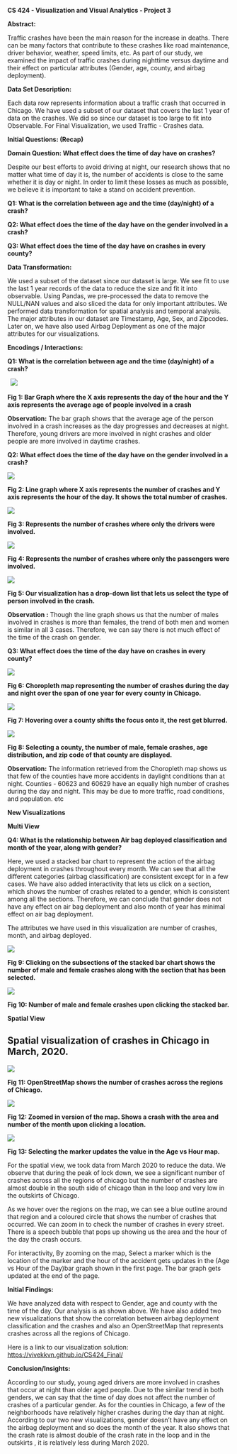 ﻿**CS 424 - Visualization and Visual Analytics - Project 3**

**Abstract:**

Traffic crashes have been the main reason for the increase in deaths. There can be many factors that contribute to these crashes like road maintenance, driver behavior, weather, speed limits, etc. As part of our study, we examined the impact of traffic crashes during nighttime versus daytime and their effect on particular attributes (Gender, age, county, and airbag deployment).

**Data Set Description:**

Each data row represents information about a traffic crash that occurred in Chicago. We have used a subset of our dataset that covers the last 1 year of data on the crashes. We did so since our dataset is too large to fit into Observable. For Final Visualization, we used Traffic - Crashes data.

**Initial Questions: (Recap)**

**Domain Question: What effect does the time of day have on crashes?**

Despite our best efforts to avoid driving at night, our research shows that no matter what time of day it is, the number of accidents is close to the same whether it is day or night. In order to limit these losses as much as possible, we believe it is important to take a stand on accident prevention.

**Q1: What is the correlation between age and the time (day/night) of a crash?**

**Q2: What effect does the time of the day have on the gender involved in a crash?**

**Q3: What effect does the time of the day have on crashes in every county?**

**Data Transformation:**

We used a subset of the dataset since our dataset is large. We see fit to use the last 1 year records of the data to reduce the size and fit it into observable. Using Pandas, we pre-processed the data to remove the NULL/NAN values and also sliced the data for only important attributes. We performed data transformation for spatial analysis and temporal analysis. The major attributes in our dataset are Timestamp, Age, Sex, and Zipcodes. Later on, we have also used Airbag Deployment as one of the major attributes for our visualizations.

**Encodings / Interactions:**

**Q1: What is the correlation between age and the time (day/night) of a crash?**

` `**![](img/Aspose.Words.f7598c5b-c390-4828-b4a1-a8743c4862aa.001.png)**

**Fig 1: Bar Graph where the X axis represents the day of the hour and the Y axis represents the average age of people involved in a crash**

**Observation:** The bar graph shows that the average age of the person involved in a crash increases as the day progresses and decreases at night. Therefore, young drivers are more involved in night crashes and older people are more involved in daytime crashes.

**Q2: What effect does the time of the day have on the gender involved in a crash?**

![](img/Aspose.Words.f7598c5b-c390-4828-b4a1-a8743c4862aa.002.png)

**Fig 2: Line graph where X axis represents the number of crashes and Y axis represents the hour of the day. It shows the total number of crashes.**

![](img/Aspose.Words.f7598c5b-c390-4828-b4a1-a8743c4862aa.003.png)

**Fig 3: Represents the number of crashes where only the drivers were involved.**

![](img/Aspose.Words.f7598c5b-c390-4828-b4a1-a8743c4862aa.004.png)

**Fig 4: Represents the number of crashes where only the passengers were involved.**

![](img/Aspose.Words.f7598c5b-c390-4828-b4a1-a8743c4862aa.005.png)

**Fig 5: Our visualization has a drop-down list that lets us select the type of person involved in the crash.**

**Observation :** Though the line graph shows us that the number of males involved in crashes is more than females, the trend of both men and women is similar in all 3 cases. Therefore, we can say there is not much effect of the time of the crash on gender.

**Q3: What effect does the time of the day have on crashes in every county?**

![](img/Aspose.Words.f7598c5b-c390-4828-b4a1-a8743c4862aa.006.png)

**Fig 6: Choropleth map representing the number of crashes during the day and night over the span of one year for every county in Chicago.**

![](img/Aspose.Words.f7598c5b-c390-4828-b4a1-a8743c4862aa.007.png)

**Fig 7: Hovering over a county shifts the focus onto it, the rest get blurred.**

![](img/Aspose.Words.f7598c5b-c390-4828-b4a1-a8743c4862aa.008.png)

**Fig 8:  Selecting a county, the number of male, female crashes, age distribution, and zip code of that county are displayed.**

**Observation:** The information retrieved from the Choropleth map shows us that few of the counties have more accidents in daylight conditions than at night. Counties - 60623 and 60629 have an equally high number of crashes during the day and night. This may be due to more traffic, road conditions, and population. etc



**New Visualizations**

**Multi View**

**Q4: What is the relationship between Air bag deployed classification and month of the year, along with gender?**

Here, we used a stacked bar chart to represent the action of the airbag deployment in crashes throughout every month. We can see that all the different categories (airbag classification) are consistent except for in a few cases. We have also added interactivity that lets us click on a section, which shows the number of crashes related to a gender, which is consistent among all the sections. Therefore, we can conclude that gender does not have any effect on air bag deployment and also month of year has minimal effect on air bag deployment.

The attributes we have used in this visualization are number of crashes, month, and airbag deployed.

![](img/Aspose.Words.f7598c5b-c390-4828-b4a1-a8743c4862aa.009.png)

**Fig 9: Clicking on the subsections of the stacked bar chart shows the number of male and female crashes along with the section that has been selected.**


![](img/Aspose.Words.f7598c5b-c390-4828-b4a1-a8743c4862aa.010.png)

**Fig 10: Number of male and female crashes upon clicking the stacked bar.**

**Spatial View**
## **Spatial visualization of crashes in Chicago in March, 2020.**

![](img/Aspose.Words.f7598c5b-c390-4828-b4a1-a8743c4862aa.011.png)

**Fig 11: OpenStreetMap shows the number of crashes across the regions of Chicago.**

![](img/Aspose.Words.f7598c5b-c390-4828-b4a1-a8743c4862aa.012.png)

**Fig 12: Zoomed in version of the map. Shows a crash with the area and number of the month upon clicking a location.**

![](img/Aspose.Words.f7598c5b-c390-4828-b4a1-a8743c4862aa.013.png)

**Fig 13: Selecting the marker updates the value in the Age vs Hour map.**

For the spatial view, we took data from March 2020 to reduce the data. We observe that during the peak of lock down, we see a  significant number of crashes across all the regions of chicago but the number of crashes are almost double in the south side of chicago than in the loop and very low in the outskirts of Chicago.

As we hover over the regions on the map, we can see a blue outline around that region and a coloured circle that shows the number of crashes that occurred. We can zoom in to check the number of crashes in every street. There is a speech bubble that pops up showing us the area and the hour of the day the crash occurs.

For interactivity, By zooming on the map, Select a marker which is the location of the marker and the hour of the accident gets updates in the (Age vs Hour of the Day)bar graph shown in the first page. The bar graph gets updated at the end of the page.


**Initial Findings:**

We have analyzed data with respect to Gender, age and county with the time of the day. Our analysis is as shown above. We have also added two new visualizations that show the correlation between airbag deployment classification and the crashes and also an OpenStreetMap that represents crashes across all the regions of Chicago.

Here is a link to our visualization solution: https://vivekkvn.github.io/CS424_Final/

**Conclusion/Insights:**

According to our study, young aged drivers are more involved in crashes that occur at night than older aged people. Due to the similar trend in both genders, we can say that the time of day does not affect the number of crashes of a particular gender. As for the counties in Chicago, a few of the neighborhoods have relatively higher crashes during the day than at night. According to our two new visualizations, gender doesn’t have any effect on the airbag deployment and so does the month of the year. It also shows that the crash rate is almost double of the crash rate in the loop and in the outskirts , it is relatively less during March 2020.
